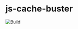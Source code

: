 # js-cache-buster

[![Build](https://github.com/ViBiOh/js-index-builder/workflows/Build/badge.svg)](https://github.com/ViBiOh/js-index-builder/actions)
